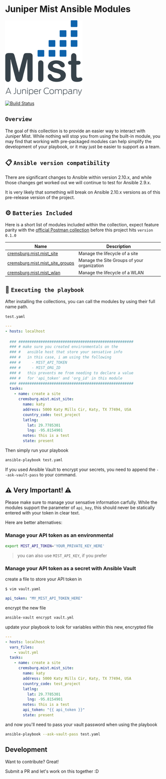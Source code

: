 # Juniper Mist Ansible Modules

[![N|Solid](https://raw.githubusercontent.com/cremsburg/Mist-Ansible-Collection/main/static/images/Mist-Juniper-Logo-Full-Color.png)](https://www.mist.com/)

[![Build Status](https://api.travis-ci.com/cremsburg/Mist-Ansible-Collection.svg?branch=main)](https://travis-ci.com/github/cremsburg/Mist-Ansible-Collection)

## `Overview`

The goal of this collection is to provide an easier way to interact with Juniper Mist. While nothing will stop you from using the built-in module, you may find that working with pre-packaged modules can help simplify the development of your playbook, or it may just be easier to support as a team.

## 📋 `Ansible version compatibility`

There are significant changes to Ansible within version 2.10.x, and while those changes get worked out we will continue to test for Ansible 2.9.x.

It is very likely that something will break on Ansible 2.10.x versions as of this pre-release version of the project.

## ⚙️ `Batteries Included`

Here is a short list of modules included within the collection, expect feature parity with the [official Postman collection](https://documenter.getpostman.com/view/224925/SzYgQufe?version=latest#intro) before this project hits `version 0.1.0`

Name | Description
---- | -----------
[cremsburg.mist.mist_site](https://github.com/cremsburg/Mist-Ansible-Collection/blob/main/cremsburg/mist/docs/cremsburg.mist.mist_site.rst)|Manage the lifecycle of a site
[cremsburg.mist.mist_site_groups](https://github.com/cremsburg/Mist-Ansible-Collection/blob/main/cremsburg/mist/docs/cremsburg.mist.mist_site_groups.rst)|Manage the Site Groups of your organization
[cremsburg.mist.mist_wlan](https://github.com/cremsburg/Mist-Ansible-Collection/blob/main/cremsburg/mist/docs/cremsburg.mist.mist_wlan.rst)|Manage the lifecycle of a WLAN

## 🚀 `Executing the playbook`

After installing the collections, you can call the modules by using their full name path.

`test.yaml`

```yaml
---
- hosts: localhost

  ### ####################################################
  ### # make sure you created environmentals on the
  ### #   ansible host that store your sensative info
  ### #   in this case, i am using the following
  ### #     - MIST_API_TOKEN
  ### #     - MIST_ORG_ID
  ### #   this prevents me from needing to declare a value
  ### #   for 'api_token' and 'org_id' in this module
  ### ####################################################
  tasks:
    - name: create a site
      cremsburg.mist.mist_site:
        name: katy
        address: 5000 Katy Mills Cir, Katy, TX 77494, USA
        country_code: test_project
        latlng: 
          lat: 29.7785301
          lng: -95.8154901
        notes: this is a test
        state: present

```

Then simply run your playbook

```sh
ansible-playbook test.yaml
```

If you used Ansible Vault to encrypt your secrets, you need to append the `--ask-vault-pass` to your command.

## ⚠️ Very Important! ⚠️

Please make sure to manage your sensative information carfully. While the modules support the parameter of `api_key`, this should never be statically entered with your token in clear text.

Here are better alternatives:

### Manage your API token as an environmental

```sh
export MIST_API_TOKEN='YOUR_PRIVATE_KEY_HERE'
```

> you can also use `MIST_API_KEY`, if you prefer

### Manage your API token as a secret with Ansible Vault

create a file to store your API token in

`$ vim vault.yaml`

```yaml
api_token: "MY_MIST_API_TOKEN_HERE"
```

encrypt the new file

```sh
ansible-vault encrypt vault.yml
```

update your playbook to look for variables within this new, encrypted file

```yaml
---
- hosts: localhost
  vars_files:
    - vault.yml
  tasks:
    - name: create a site
      cremsburg.mist.mist_site:
        name: katy
        address: 5000 Katy Mills Cir, Katy, TX 77494, USA
        country_code: test_project
        latlng: 
          lat: 29.7785301
          lng: -95.8154901
        notes: this is a test
        api_token: "{{ api_token }}"
        state: present

```

and now you'll need to pass your vault password when using the playbook

```sh
ansible-playbook --ask-vault-pass test.yaml
```

## Development

Want to contribute? Great!

Submit a PR and let's work on this together :D
